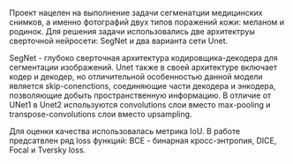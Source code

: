 Проект нацелен на выполнение задачи сегменатции медицинских снимков, а именно фотографий двух типов поражений кожи: меланом и родинок. Для решения задачи использовались две архитектруы сверточной нейросети: SegNet и два варианта сети Unet.

SegNet - глубоко сверточная архитектура кодировщика-декодера для сегментации изображений. Unet также в своей архитектуре включает кодер и декодер, но отличительной особенностью данной модели является skip-conenctions, соединяющие части декодера и энкодера, позволяющие добыть пространственную информацию. В отличие от UNet1 в Unet2 используются convolutions слои вместо max-pooling и transpose-convolutions слои вместо upsampling.

Для оценки качества использовалась метрика IoU. В работе предсатвлен ряд loss функций: BCE - бинарная кросс-энтропия, DICE, Focal и Tversky loss.
